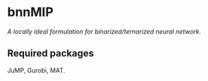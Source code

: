 # bnnMIP
_A locally ideal formulation for binarized/ternarized neural network._
## Required packages
JuMP, Gurobi, MAT. 
